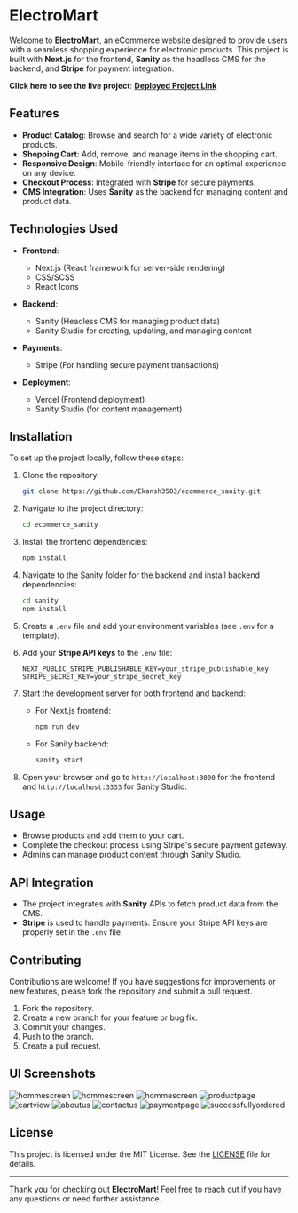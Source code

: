 # ElectroMart

Welcome to **ElectroMart**, an eCommerce website designed to provide users with a seamless shopping experience for electronic products. This project is built with **Next.js** for the frontend, **Sanity** as the headless CMS for the backend, and **Stripe** for payment integration.

**Click here to see the live project**: [**Deployed Project Link**](https://ecommerce-sanity-nbl6-git-main-ekansh3503s-projects.vercel.app/)

## Features

- **Product Catalog**: Browse and search for a wide variety of electronic products.
- **Shopping Cart**: Add, remove, and manage items in the shopping cart.
- **Responsive Design**: Mobile-friendly interface for an optimal experience on any device.
- **Checkout Process**: Integrated with **Stripe** for secure payments.
- **CMS Integration**: Uses **Sanity** as the backend for managing content and product data.

## Technologies Used

- **Frontend**: 
  - Next.js (React framework for server-side rendering)
  - CSS/SCSS
  - React Icons

- **Backend**: 
  - Sanity (Headless CMS for managing product data)
  - Sanity Studio for creating, updating, and managing content

- **Payments**:
  - Stripe (For handling secure payment transactions)

- **Deployment**: 
  - Vercel (Frontend deployment)
  - Sanity Studio (for content management)

## Installation

To set up the project locally, follow these steps:

1. Clone the repository:

   ```bash
   git clone https://github.com/Ekansh3503/ecommerce_sanity.git
   ```

2. Navigate to the project directory:

   ```bash
   cd ecommerce_sanity
   ```

3. Install the frontend dependencies:

   ```bash
   npm install
   ```

4. Navigate to the Sanity folder for the backend and install backend dependencies:

   ```bash
   cd sanity
   npm install
   ```

5. Create a `.env` file and add your environment variables (see `.env` for a template).

6. Add your **Stripe API keys** to the `.env` file:

   ```env
   NEXT_PUBLIC_STRIPE_PUBLISHABLE_KEY=your_stripe_publishable_key
   STRIPE_SECRET_KEY=your_stripe_secret_key
   ```

7. Start the development server for both frontend and backend:

   - For Next.js frontend:
     ```bash
     npm run dev
     ```

   - For Sanity backend:
     ```bash
     sanity start
     ```

8. Open your browser and go to `http://localhost:3000` for the frontend and `http://localhost:3333` for Sanity Studio.

## Usage

- Browse products and add them to your cart.
- Complete the checkout process using Stripe's secure payment gateway.
- Admins can manage product content through Sanity Studio.

## API Integration

- The project integrates with **Sanity** APIs to fetch product data from the CMS.
- **Stripe** is used to handle payments. Ensure your Stripe API keys are properly set in the `.env` file.

## Contributing

Contributions are welcome! If you have suggestions for improvements or new features, please fork the repository and submit a pull request.

1. Fork the repository.
2. Create a new branch for your feature or bug fix.
3. Commit your changes.
4. Push to the branch.
5. Create a pull request.

## UI Screenshots
![hommescreen](https://github.com/Ekansh3503/ecommerce_sanity/blob/main/UI%20ss/Screenshot%202024-10-19%20002445.png?raw=true)
![hommescreen](https://github.com/Ekansh3503/ecommerce_sanity/blob/main/UI%20ss/Screenshot%202024-10-19%20002651.png?raw=true)
![hommescreen](https://github.com/Ekansh3503/ecommerce_sanity/blob/main/UI%20ss/Screenshot%202024-10-19%20002821.png?raw=true)
![productpage](https://github.com/Ekansh3503/ecommerce_sanity/blob/main/UI%20ss/Screenshot%202024-10-19%20002956.png?raw=true)
![cartview](https://github.com/Ekansh3503/ecommerce_sanity/blob/main/UI%20ss/Screenshot%202024-10-19%20003147.png?raw=true)
![aboutus](https://github.com/Ekansh3503/ecommerce_sanity/blob/main/UI%20ss/Screenshot%202024-10-19%20003239.png?raw=true)
![contactus](https://github.com/Ekansh3503/ecommerce_sanity/blob/main/UI%20ss/Screenshot%202024-10-19%20003333.png?raw=true)
![paymentpage](https://github.com/Ekansh3503/ecommerce_sanity/blob/main/UI%20ss/Screenshot%202024-10-19%20003429.png?raw=true)
![successfullyordered](https://github.com/Ekansh3503/ecommerce_sanity/blob/main/UI%20ss/Screenshot%202024-10-19%20003620.png?raw=true)

## License

This project is licensed under the MIT License. See the [LICENSE](LICENSE) file for details.

---

Thank you for checking out **ElectroMart**! Feel free to reach out if you have any questions or need further assistance.
